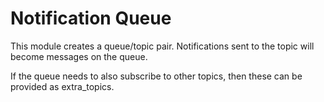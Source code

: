 # Notification Queue

This module creates a queue/topic pair. Notifications sent to the topic
will become messages on the queue.

If the queue needs to also subscribe to other topics, then these can be 
provided as extra_topics.